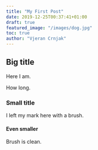 ```yaml
---
title: "My First Post"
date: 2019-12-25T00:37:41+01:00
draft: true
featured_image: "/images/dog.jpg"
toc: true
author: "Vjeran Crnjak"
---
```


## Big title

Here I am.

How long.

### Small title

I left my mark here with a brush.

#### Even smaller

Brush is clean.

